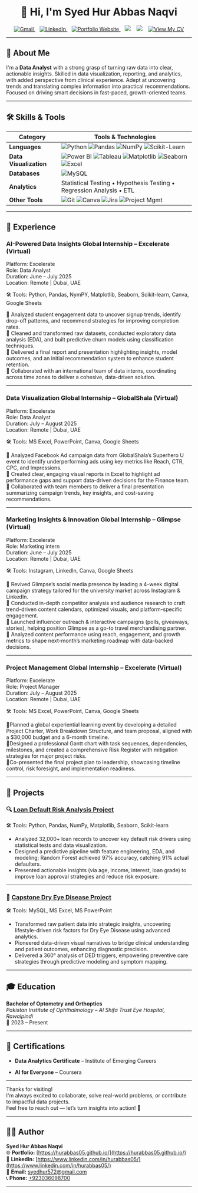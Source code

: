 <h1 align="center">👋 Hi, I'm Syed Hur Abbas Naqvi</h1>

<p align="center">
  <a href="mailto:syedhur572@gmail.com">
    <img src="https://img.shields.io/badge/Gmail-D14836?style=flat&logo=gmail&logoColor=white" alt="Gmail"/>
  </a>
  &nbsp;&nbsp;
  <a href="https://www.linkedin.com/in/hurabbas05/">
    <img src="https://img.shields.io/badge/LinkedIn-0A66C2?style=flat&logo=linkedin&logoColor=white" alt="LinkedIn"/>
  </a>
  &nbsp;&nbsp;
  <a href="https://hurabbas05.github.io/">
    <img src="https://img.shields.io/badge/Portfolio-Website-blueviolet?style=flat&logo=google-chrome&logoColor=white" alt="Portfolio Website"/>
  </a>
  &nbsp;&nbsp;
  <img src="https://img.shields.io/badge/Phone-📞+92%20303%206098700-blue?style=flat"/>
  &nbsp;&nbsp;
  <img src="https://img.shields.io/badge/Location-Pakistan-008000?style=flat"/>
  &nbsp;&nbsp;
  <a href="https://www.canva.com/design/DAGpgXod300/ybgmv76leivSks65fon6iQ/view?utm_content=DAGpgXod300&utm_campaign=designshare&utm_medium=link2&utm_source=uniquelinks&utlId=h2b653d90c5" target="_blank">
    <img src="https://img.shields.io/badge/📄%20View%20My%20CV-1e90ff?style=flat-square" alt="View My CV"/>
  </a>
</p>

---

## 🧠 About Me

I'm a **Data Analyst** with a strong grasp of turning raw data into clear, actionable insights. Skilled in data visualization, reporting, and analytics, with added perspective from clinical experience. Adept at uncovering trends and translating complex information into practical recommendations. Focused on driving smart decisions in fast-paced, growth-oriented teams.

---

## 🛠 Skills & Tools

| Category             | Tools & Technologies |
|----------------------|----------------------|
| **Languages**        | ![Python](https://img.shields.io/badge/Python-3776AB?style=flat&logo=python&logoColor=white) ![Pandas](https://img.shields.io/badge/Pandas-150458?style=flat&logo=pandas&logoColor=white) ![NumPy](https://img.shields.io/badge/Numpy-013243?style=flat&logo=numpy&logoColor=white) ![Scikit-Learn](https://img.shields.io/badge/Scikit--Learn-F7931E?style=flat&logo=scikit-learn&logoColor=white) |
| **Data Visualization**         | ![Power BI](https://img.shields.io/badge/PowerBI-F2C811?style=flat&logo=powerbi&logoColor=black) ![Tableau](https://img.shields.io/badge/Tableau-E97627?style=flat&logo=tableau&logoColor=white) ![Matplotlib](https://img.shields.io/badge/Matplotlib-blue?style=flat&logo=matplotlib&logoColor=black) ![Seaborn](https://img.shields.io/badge/Seaborn-2D3F73?style=flat) ![Excel](https://img.shields.io/badge/Excel-217346?style=flat&logo=microsoft-excel&logoColor=white) |
| **Databases**        | ![MySQL](https://img.shields.io/badge/MySQL-4479A1?style=flat&logo=mysql&logoColor=white) |
| **Analytics**        | Statistical Testing • Hypothesis Testing • Regression Analysis • ETL |
| **Other Tools**      | ![Git](https://img.shields.io/badge/Git-F05032?style=flat&logo=git&logoColor=white) ![Canva](https://img.shields.io/badge/Canva-00C4CC?style=flat&logo=canva&logoColor=white) ![Jira](https://img.shields.io/badge/Jira-0052CC?style=flat&logo=jira&logoColor=white) ![Project Mgmt](https://img.shields.io/badge/Project--Management-blue)
---

## 💼 Experience

### **AI-Powered Data Insights Global Internship – Excelerate (Virtual)**
Platform: Excelerate                        
Role: Data Analyst                    
Duration: June – July 2025                                                                
Location: Remote | Dubai, UAE  

🛠 Tools: Python, Pandas, NymPY, Matplotlib, Seaborn, Scikit-learn, Canva, Google Sheets  

🔹 Analyzed student engagement data to uncover signup trends, identify drop-off patterns, and recommend strategies for improving completion rates.     
🔹 Cleaned and transformed raw datasets, conducted exploratory data analysis (EDA), and built predictive churn models using classification techniques.      
🔹 Delivered a final report and presentation highlighting insights, model outcomes, and an initial recommendation system to enhance student retention.      
🔹 Collaborated with an international team of data interns, coordinating across time zones to deliver a cohesive, data-driven solution.  

---

### **Data Visualization Global Internship – GlobalShala (Virtual)**  
Platform: Excelerate                                 
Role: Data Analyst                                     
Duration: July – August 2025                                                
Location: Remote | Dubai, UAE                   

🛠 Tools: MS Excel, PowerPoint, Canva, Google Sheets  

🔹 Analyzed Facebook Ad campaign data from GlobalShala’s Superhero U event to identify underperforming ads using key metrics like Reach, CTR, CPC, and Impressions.    
🔹 Created clear, engaging visual reports in Excel to highlight ad performance gaps and support data-driven decisions for the Finance team.      
🔹 Collaborated with team members to deliver a final presentation summarizing campaign trends, key insights, and cost-saving recommendations.  

---
### **Marketing Insights & Innovation Global Internship – Glimpse (Virtual)**  
Platform: Excelerate                                                       
Role: Marketing intern                                                    
Duration: June – July 2025                                                               
Location: Remote | Dubai, UAE                        

🛠 Tools: Instagram, LinkedIn, Canva, Google Sheets  

🔹 Revived Glimpse’s social media presence by leading a 4-week digital campaign strategy tailored for the university market across Instagram & LinkedIn.    
🔹 Conducted in-depth competitor analysis and audience research to craft trend-driven content calendars, optimized visuals, and platform-specific engagement.    
🔹 Launched influencer outreach & interactive campaigns (polls, giveaways, stories), helping position Glimpse as a go-to travel merchandising partner.    
🔹 Analyzed content performance using reach, engagement, and growth metrics to shape next-month’s marketing roadmap with data-backed decisions.  

---
### **Project Management Global Internship – Excelerate (Virtual)**   
Platform: Excelerate                                                               
Role: Project Manager                                                   
Duration: July – August 2025                                                                 
Location: Remote | Dubai, UAE                                                  

🛠 Tools: MS Excel, PowerPoint, Canva, Google Sheets  

🔹Planned a global experiential learning event by developing a detailed Project Charter, Work Breakdown Structure, and team proposal, aligned with a $30,000 budget and a 6-month timeline.    
🔹Designed a professional Gantt chart with task sequences, dependencies, milestones, and created a comprehensive Risk Register with mitigation strategies for major project risks.    
🔹Co-presented the final project plan to leadership, showcasing timeline control, risk foresight, and implementation readiness.

---

## 📁 Projects

### 🔍 [Loan Default Risk Analysis Project](https://github.com/hurabbas05/Loan-Default-Risk-Analysis)  

🛠 Tools: Python, Pandas, NumPy, Matplotlib, Seaborn, Scikit-learn  

- Analyzed 32,000+ loan records to uncover key default risk drivers using statistical tests and data visualization.
- Designed a predictive pipeline with feature engineering, EDA, and modeling; Random Forest achieved 97% accuracy, catching 91% actual defaulters.
- Presented actionable insights (via age, income, interest, loan grade) to improve loan approval strategies and reduce risk exposure.

---

### 🧬 [Capstone Dry Eye Disease Project](https://github.com/hurabbas05/Capstone-Dry-Eye-Disease-Project)  

🛠 Tools: MySQL, MS Excel, MS PowerPoint  

- Transformed raw patient data into strategic insights, uncovering lifestyle-driven risk factors for Dry Eye Disease using advanced analytics.
- Pioneered data-driven visual narratives to bridge clinical understanding and patient outcomes, enhancing diagnostic precision.
- Delivered a 360° analysis of DED triggers, empowering preventive care strategies through predictive modeling and symptom mapping.

---

## 🎓 Education

**Bachelor of Optometry and Orthoptics**  
*Pakistan Institute of Ophthalmology – Al Shifa Trust Eye Hospital, Rawalpindi*  
📅 2023 – Present

---

## 📜 Certifications

- **Data Analytics Certificate** – Institute of Emerging Careers  

- **AI for Everyone** – Coursera

---

Thanks for visiting!    
I'm always excited to collaborate, solve real-world problems, or contribute to impactful data projects.  
Feel free to reach out — let’s turn insights into action! 🚀

---

## 🙋‍♂️ Author

**Syed Hur Abbas Naqvi**  
🌐 **Portfolio:** [https://hurabbas05.github.io/](https://hurabbas05.github.io/)  
🔗 **LinkedIn:**  [https://www.linkedin.com/in/hurabbas05/](https://www.linkedin.com/in/hurabbas05/)  
📧 **Email:**     [syedhur572@gmail.com](mailto:syedhur572@gmail.com)  
📞 **Phone:**     [+923036098700](tel:+923036098700)

---
